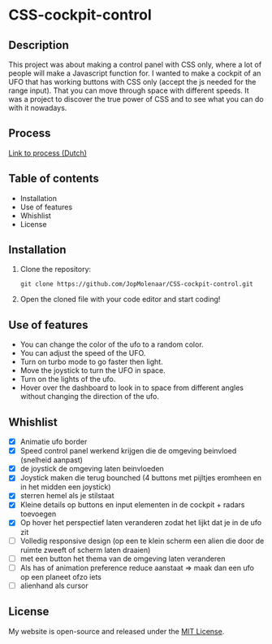 # CSS-cockpit-control

## Description

This project was about making a control panel with CSS only, where a lot of people will make a Javascript function for. I wanted to make a cockpit of an UFO that has working buttons with CSS only (accept the js needed for the range input). That you can move through space with different speeds.
It was a project to discover the true power of CSS and to see what you can do with it nowadays. 

## Process

[Link to process (Dutch) ](https://github.com/JopMolenaar/CSS-cockpit-control/blob/main/process.md)
<!-- update when the blog is online -->

## Table of contents

- Installation
- Use of features
- Whishlist
- License

## Installation

1. Clone the repository:

    ```
    git clone https://github.com/JopMolenaar/CSS-cockpit-control.git
    ```

2. Open the cloned file with your code editor and start coding!


## Use of features

- You can change the color of the ufo to a random color.
- You can adjust the speed of the UFO.
- Turn on turbo mode to go faster then light.
- Move the joystick to turn the UFO in space.
- Turn on the lights of the ufo.
- Hover over the dashboard to look in to space from different angles without changing the direction of the ufo.

## Whishlist

- [x] Animatie ufo border
- [x] Speed control panel werkend krijgen die de omgeving beinvloed (snelheid aanpast)
- [x] de joystick de omgeving laten beinvloeden
- [x] Joystick maken die terug bounched (4 buttons met pijltjes eromheen en in het midden een joystick)
- [x] sterren hemel als je stilstaat
- [x] Kleine details op buttons en input elementen in de cockpit + radars toevoegen
- [x] Op hover het perspectief laten veranderen zodat het lijkt dat je in de ufo zit
- [ ] Volledig responsive design (op een te klein scherm een alien die door de ruimte zweeft of scherm laten draaien)
- [ ] met een button het thema van de omgeving laten veranderen
- [ ] Als has of animation preference reduce aanstaat => maak dan een ufo op een planeet ofzo iets
- [ ] alienhand als cursor

## License

My website is open-source and released under the [MIT License](LICENSE).